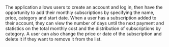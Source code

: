The application allows users to create an account and log in, then have the opportunity to add their monthly subscriptions by specifying the name, price, category and start date. When a user has a subscription added to their account, they can view the number of days until the next payment and statistics on the total monthly cost and the distribution of subscriptions by category. A user can also change the price or date of the subscription and delete it if they want to remove it from the list.
